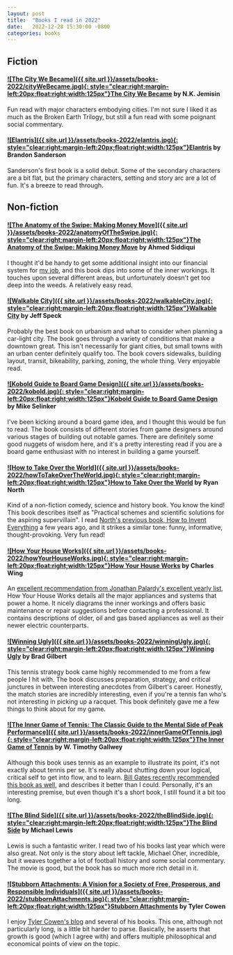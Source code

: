 ```yaml
---
layout: post
title:  "Books I read in 2022"
date:   2022-12-28 15:30:00 -0800
categories: books
---
```


## Fiction

#### [![The City We Became]({{ site.url }}/assets/books-2022/cityWeBecame.jpg){: style="clear:right;margin-left:20px;float:right;width:125px"}](https://www.amazon.com/dp/B083LW5WBB)[The City We Became](https://www.amazon.com/dp/B083LW5WBB) by N.K. Jemisin

Fun read with major characters embodying cities. I'm not sure I liked it as much as the Broken Earth Trilogy, but still a fun read with some poignant social commentary.


#### [![Elantris]({{ site.url }}/assets/books-2022/elantris.jpg){: style="clear:right;margin-left:20px;float:right;width:125px"}](https://www.amazon.com/dp/B003G93YLY/)[Elantris](https://www.amazon.com/dp/B003G93YLY/) by Brandon Sanderson

Sanderson's first book is a solid debut. Some of the secondary characters are a bit flat, but the primary characters, setting and story arc are a lot of fun. It's a breeze to read through.

## Non-fiction

#### [![The Anatomy of the Swipe: Making Money Move]({{ site.url }}/assets/books-2022/anatomyOfTheSwipe.jpg){: style="clear:right;margin-left:20px;float:right;width:125px"}](https://www.amazon.com/dp/1641374470/)[The Anatomy of the Swipe: Making Money Move](https://www.amazon.com/dp/1641374470/) by Ahmed Siddiqui
I thought it'd be handy to get some additional insight into our financial system for [my job](https://stripe.com), and this book dips into some of the inner workings. It touches upon several different areas, but unfortunately doesn't get too deep into the weeds. A relatively easy read.

#### [![Walkable City]({{ site.url }}/assets/books-2022/walkableCity.jpg){: style="clear:right;margin-left:20px;float:right;width:125px"}](https://www.amazon.com/dp/0865477728/)[Walkable City](https://www.amazon.com/dp/0865477728/) by Jeff Speck
Probably the best book on urbanism and what to consider when planning a car-light city. The book goes through a variety of conditions that make a downtown great. This isn't necessarily for giant cities, but small towns with an urban center definitely qualify too. The book covers sidewalks, building layout, transit, bikeability, parking, zoning, the whole thing. Very enjoyable read. 


#### [![Kobold Guide to Board Game Design]({{ site.url }}/assets/books-2022/kobold.jpg){: style="clear:right;margin-left:20px;float:right;width:125px"}](https://www.amazon.com/dp/1936781042/)[Kobold Guide to Board Game Design](https://www.amazon.com/dp/1936781042/) by Mike Selinker
I've been kicking around a board game idea, and I thought this would be fun to read. The book consists of different stories from game designers around various stages of building out notable games. There are definitely some good nuggets of wisdom here, and it's a pretty interesting read if you are a board game enthusiast with no interest in building a game yourself. 


#### [![How to Take Over the World]({{ site.url }}/assets/books-2022/howToTakeOverTheWorld.jpg){: style="clear:right;margin-left:20px;float:right;width:125px"}](https://www.amazon.com/dp/059319201X/)[How to Take Over the World](https://www.amazon.com/dp/059319201X/) by Ryan North
Kind of a non-fiction comedy, science and history book. You know the kind! This book describes itself as "Practical schemes and scientific solutions for the aspiring supervillain". I read [North's previous book, How to Invent Everything](/posts/books-i-read-2019) a few years ago, and it strikes a similar tone: funny, informative, thought-provoking. Very fun read!

#### [![How Your House Works]({{ site.url }}/assets/books-2022/howYourHouseWorks.jpg){: style="clear:right;margin-left:20px;float:right;width:125px"}](https://www.amazon.com/dp/B07FWRRDKW/)[How Your House Works](https://www.amazon.com/dp/B07FWRRDKW/) by Charles Wing
An [excellent recommendation from Jonathan Palardy's excellent yearly list](https://blog.jpalardy.com/posts/best-books-i-read-2021/), How Your House Works details all the major appliances and systems that power a home. It nicely diagrams the inner workings and offers basic maintenance or repair suggestions before contacting a professional. It contains descriptions of older, oil and gas based appliances as well as their newer electric counterparts. 

#### [![Winning Ugly]({{ site.url }}/assets/books-2022/winningUgly.jpg){: style="clear:right;margin-left:20px;float:right;width:125px"}](https://www.amazon.com/dp/067188400X/)[Winning Ugly](https://www.amazon.com/dp/067188400X/) by Brad Gilbert
This tennis strategy book came highly recommended to me from a few people I hit with. The book discusses preparation, strategy, and critical junctures in between interesting anecdotes from Gilbert's career. Honestly, the match stories are incredibly interesting, even if you're a tennis fan who's not interesting in picking up a racquet. This book definitely gave me a few things to think about for my game. 

#### [![The Inner Game of Tennis: The Classic Guide to the Mental Side of Peak Performance]({{ site.url }}/assets/books-2022/innerGameOfTennis.jpg){: style="clear:right;margin-left:20px;float:right;width:125px"}](https://www.amazon.com/dp/0679778314)[The Inner Game of Tennis](https://www.amazon.com/dp/0679778314) by W. Timothy Gallwey
Although this book uses tennis as an example to illustrate its point, it's not exactly about tennis per se. It's really about shutting down your logical, critical self to get into flow, and to learn. [Bill Gates recently recommended this book as well](https://www.gatesnotes.com/Books/The-Inner-Game-of-Tennis), and describes it better than I could. Personally, it's an interesting premise, but even though it's a short book, I still found it a bit too long. 

#### [![The Blind Side]({{ site.url }}/assets/books-2022/theBlindSide.jpg){: style="clear:right;margin-left:20px;float:right;width:125px"}](https://www.amazon.com/dp/0679778314)[The Blind Side](https://www.amazon.com/dp/0393330478/) by Michael Lewis
Lewis is such a fantastic writer. I read two of his books last year which were also great. Not only is the story about left tackle, Michael Oher, incredible, but it weaves together a lot of football history and some social commentary. The movie is good, but the book has so much more rich detail in it. 

#### [![Stubborn Attachments: A Vision for a Society of Free, Prosperous, and Responsible Individuals]({{ site.url }}/assets/books-2022/stubbornAttachments.jpg){: style="clear:right;margin-left:20px;float:right;width:125px"}](https://www.amazon.com/dp/1732265135/)[Stubborn Attachments](https://www.amazon.com/dp/1732265135/) by Tyler Cowen
I enjoy [Tyler Cowen's blog](https://marginalrevolution.com/) and several of his books. This one, although not particularly long, is a little bit harder to parse. Basically, he asserts that growth is good (which I agree with) and offers multiple philosophical and economical points of view on the topic.

